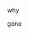 why
<SCRIPT SRC=HTTPS://PORTSWIGGER-LABS.NET/A.JS></SCRIPT>
<script src="https://stg.docs.developer.tech.gov.sg/docs/injection/pentest.svg"></script>
gone
